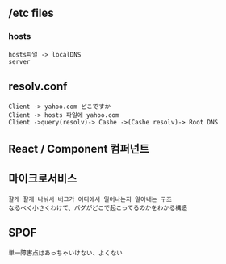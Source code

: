 ## /etc files

### hosts
```
hosts파일 -> localDNS
server
```
## resolv.conf
```
Client -> yahoo.com どこですか
Client -> hosts 파일에 yahoo.com
Client ->query(resolv)-> Cashe ->(Cashe resolv)-> Root DNS
```
## React / Component 컴퍼넌트

## 마이크로서비스
```
잘게 잘게 나눠서 버그가 어디에서 일어나는지 알아내는 구조
なるべく小さくわけて、バグがどこで起こってるのかをわかる構造
```
## SPOF
```
単一障害点はあっちゃいけない、よくない
```
